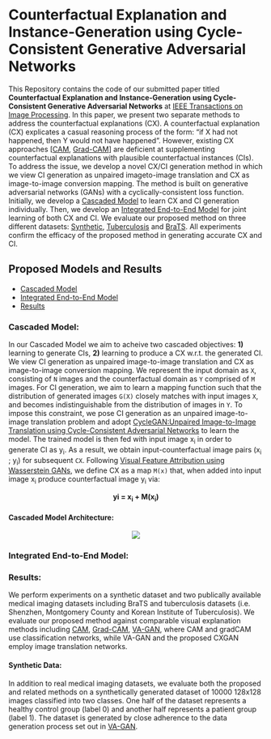 # Counterfactual Explanation and Instance-Generation using Cycle-Consistent Generative Adversarial Networks
This Repository contains the code of our submitted paper titled **Counterfactual Explanation and Instance-Generation using Cycle-Consistent Generative Adversarial Networks** at [IEEE Transactions on Image Processing](https://ieeexplore.ieee.org/xpl/RecentIssue.jsp?punumber=83). In this paper, we present two separate methods to address the counterfactual explanations (CX). A counterfactual explanation (CX) explicates a casual reasoning process of the form: “if X had not happened, then Y would not have happened”. However, existing CX approaches [[CAM](https://arxiv.org/abs/1512.04150), [Grad-CAM](https://arxiv.org/abs/1610.02391)] are deficient at supplementing counterfactual explanations with plausible counterfactual instances (CIs). To address the issue, we develop a novel CX/CI generation method in which we view CI generation as unpaired imageto-image translation and CX as image-to-image conversion mapping. The method is built on generative adversarial networks (GANs) with a cyclically-consistent loss function. Initially, we develop a [Cascaded Model](#cascaded-model) to learn CX and CI generation individually. Then, we develop an [Integrated End-to-End Model](##integrated-end-to-end-model) for joint learning of both CX and CI. We evaluate our proposed method on three different datasets: [Synthetic](#synthetic-dataset), [Tuberculosis](#tuberculosis-dataset) and [BraTS](#brats-dataset). All experiments confirm the efficacy of the proposed method in generating accurate CX and CI.

## Proposed Models and Results
  + [Cascaded Model](#cascaded-model)
  + [Integrated End-to-End Model](#integrated-end-to-end-model)
  + [Results](#results)
  
### Cascaded Model:
In our Cascaded Model we aim to acheive two cascaded objectives: **1)** learning to generate CIs, **2)** learning to produce a CX w.r.t. the generated CI. We view CI generation as unpaired image-to-image translation and CX as image-to-image conversion mapping. We represent the input domain as `X`, consisting of `N` images and the counterfactual domain as `Y` comprised of `M` images. For CI generation, we aim to learn a mapping function such that the distribution of generated images `G(X)` closely matches with input images `X`, and becomes indistinguishable from the distribution of images in `Y`. To impose this constraint, we pose CI generation as an unpaired image-to-image translation problem and adopt [CycleGAN:Unpaired Image-to-Image Translation using Cycle-Consistent Adversarial Networks](https://arxiv.org/abs/1703.10593) to learn the model. The trained model is then fed with input image x<sub>i</sub> in order to generate CI as y<sub>i</sub>. As a result, we obtain input-counterfactual image pairs (x<sub>i</sub> ; y<sub>i</sub>) for subsequent `CX`. Following [Visual Feature Attribution using Wasserstein GANs](https://arxiv.org/abs/1711.08998), we define CX as a map `M(x)` that, when added into input image x<sub>i</sub> produce counterfactual image y<sub>i</sub> via:
<p align="center">
  <b> yi = x<sub>i</sub> + M(x<sub>i</sub>) </b>
</p>

#### Cascaded Model Architecture:

<p align="center">
    <img src="https://github.com/zeeshannisar/CX_GAN/blob/master/ReadMe%20Images/cascaded%20model.png" >
</p>

### Integrated End-to-End Model:

  
### Results:
We perform experiments on a synthetic dataset and two publically available medical imaging datasets including BraTS and tuberculosis datasets (i.e. Shenzhen, Montgomery County and Korean Institute of Tuberculosis). We evaluate our proposed method against comparable visual explanation methods including [CAM](https://arxiv.org/abs/1512.04150), [Grad-CAM](https://arxiv.org/abs/1610.02391), [VA-GAN](https://arxiv.org/abs/1711.08998), where CAM and gradCAM use classification networks, while VA-GAN and the proposed CXGAN employ image translation networks.

#### Synthetic Data:
In addition to real medical imaging datasets, we evaluate both the proposed and related methods on a synthetically generated dataset of 10000 128x128 images classified into two classes. One half of the dataset represents a healthy control group (label 0) and another half represents a patient group (label 1). The dataset is generated by close adherence to the data generation process set out in [VA-GAN](https://arxiv.org/abs/1711.08998).

